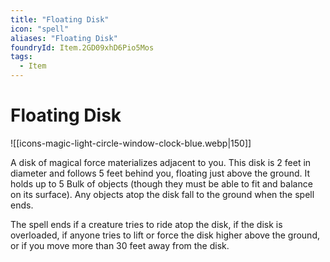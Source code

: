 ```yaml
---
title: "Floating Disk"
icon: "spell"
aliases: "Floating Disk"
foundryId: Item.2GD09xhD6Pio5Mos
tags:
  - Item
---
```


# Floating Disk
![[icons-magic-light-circle-window-clock-blue.webp|150]]

A disk of magical force materializes adjacent to you. This disk is 2 feet in diameter and follows 5 feet behind you, floating just above the ground. It holds up to 5 Bulk of objects (though they must be able to fit and balance on its surface). Any objects atop the disk fall to the ground when the spell ends.

The spell ends if a creature tries to ride atop the disk, if the disk is overloaded, if anyone tries to lift or force the disk higher above the ground, or if you move more than 30 feet away from the disk.
